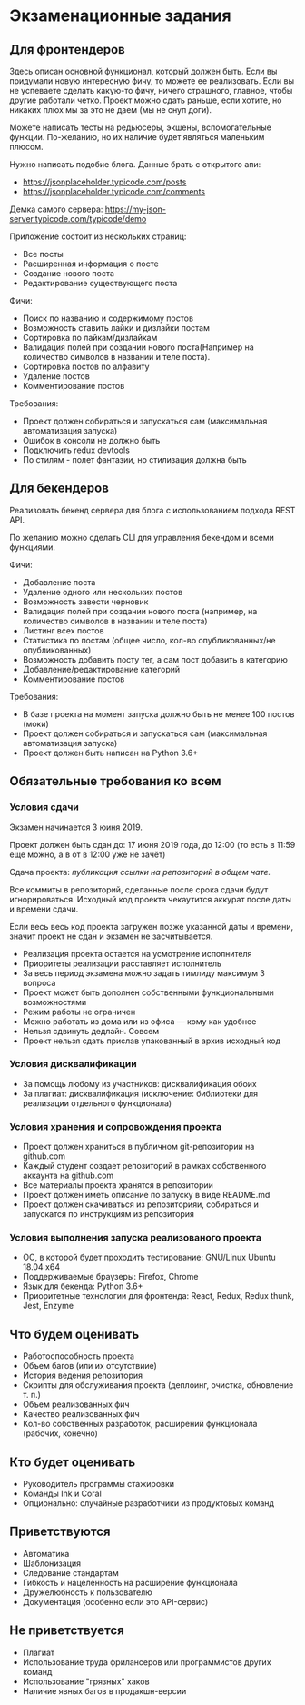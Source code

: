 Экзаменационные задания
=======================

Для фронтендеров
----------------

Здесь описан основной функционал, который должен быть. Если вы придумали новую интересную фичу, 
то можете ее реализовать. Если вы не успеваете сделать какую-то фичу, ничего страшного, главное, 
чтобы другие работали четко. Проект можно сдать раньше, если хотите, но никаких плюх мы за это 
не даем (мы не снуп доги).

Можете написать тесты на редьюсеры, экшены, вспомогательные функции. По-желанию, но их наличие 
будет являться маленьким плюсом.

Нужно написать подобие блога. Данные брать с открытого апи:

- https://jsonplaceholder.typicode.com/posts
- https://jsonplaceholder.typicode.com/comments

Демка самого сервера: https://my-json-server.typicode.com/typicode/demo

Приложение состоит из нескольких страниц:

- Все посты
- Расширенная информация о посте
- Создание нового поста
- Редактирование существующего поста

Фичи:

- Поиск по названию и содержимому постов
- Возможность ставить лайки и дизлайки постам
- Сортировка по лайкам/дизлайкам
- Валидация полей при создании нового поста(Например на количество символов в названии и теле поста). 
- Сортировка постов по алфавиту
- Удаление постов
- Комментирование постов

Требования:

- Проект должен собираться и запускаться сам (максимальная автоматизация запуска)
- Ошибок в консоли не должно быть
- Подключить redux devtools
- По стилям - полет фантазии, но стилизация должна быть


Для бекендеров 
--------------

Реализовать бекенд сервера для блога с использованием подхода REST API.

По желанию можно сделать CLI для управления бекендом и всеми функциями.

Фичи:

- Добавление поста
- Удаление одного или нескольких постов
- Возможность завести черновик
- Валидация полей при создании нового поста (например, на количество символов в названии и теле поста)
- Листинг всех постов
- Статистика по постам (общее число, кол-во опубликованных/не опубликованных)
- Возможность добавить посту тег, а сам пост добавить в категорию
- Добавление/редактирование категорий
- Комментирование постов

Требования:

- В базе проекта на момент запуска должно быть не менее 100 постов (моки)
- Проект должен собираться и запускаться сам (максимальная автоматизация запуска)
- Проект должен быть написан на Python 3.6+


Обязательные требования ко всем
-------------------------------

### Условия сдачи

Экзамен начинается 3 юиня 2019.

Проект должен быть сдан до: 17 июня 2019 года, до 12:00 (то есть в 11:59 еще можно, а в от в 12:00 уже не зачёт)

Сдача проекта: *публикация ссылки на репозиторий в общем чате.*

Все коммиты в репозиторий, сделанные после срока сдачи будут игнорироваться. Исходный код проекта чекаутится
аккурат после даты и времени сдачи.

Если весь весь код проекта загружен позже указанной даты и времени, значит проект не сдан и экзамен не засчитывается.

- Реализация проекта остается на усмотрение исполнителя
- Приоритеты реализации расставляет исполнитель
- За весь период экзамена можно задать тимлиду максимум 3 вопроса
- Проект может быть дополнен собственными функциональными возможностями
- Режим работы не ограничен
- Можно работать из дома или из офиса &mdash; кому как удобнее
- Нельзя сдвинуть дедлайн. Совсем
- Проект нельзя сдать прислав упакованный в архив исходный код

### Условия дисквалификации

- За помощь любому из участников: дисквалификация обоих
- За плагиат: дисквалификация (исключение: библиотеки для реализации отдельного функционала)

### Условия хранения и сопровождения проекта

- Проект должен храниться в публичном git-репозитории на github.com
- Каждый студент создает репозиторий в рамках собственного аккаунта на github.com
- Все материалы проекта хранятся в репозитории
- Проект должен иметь описание по запуску в виде README.md
- Проект должен скачиваться из репозиторияи, собираться и запускатся по инструкциям из репозитория

### Условия выполнения запуска реализованого проекта

- ОС, в которой будет проходить тестирование: GNU/Linux Ubuntu 18.04 x64
- Поддерживаемые браузеры: Firefox, Chrome
- Язык для бекенда: Python 3.6+
- Приоритетные технологии для фронтенда: React, Redux, Redux thunk, Jest, Enzyme

Что будем оценивать
-------------------

- Работоспособность проекта
- Объем багов (или их отсутствиие)
- История ведения репозитория
- Скрипты для обслуживания проекта (деплоинг, очистка, обновление т. п.)
- Объем реализованных фич
- Качество реализованных фич
- Кол-во собственных разработок, расширений функционала (рабочих, конечно)

Кто будет оценивать
-------------------

- Руководитель программы стажировки
- Команды Ink и Coral
- Опционально: случайные разработчики из продуктовых команд

Приветствуются
--------------

- Автоматика
- Шаблонизация
- Следование стандартам
- Гибкость и нацеленность на расширение функционала
- Дружелюбность к пользователю
- Документация (особенно если это API-сервис)


Не приветствуется
-----------------

- Плагиат
- Использование труда фрилансеров или программистов других команд
- Использование "грязных" хаков
- Наличие явных багов в продакшн-версии

